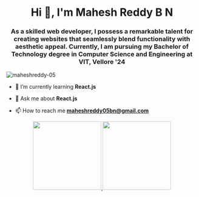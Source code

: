 <h1 align="center">Hi 👋, I'm Mahesh Reddy B N</h1>
<h3 align="center"> As a skilled web developer, I possess a remarkable talent for creating websites that seamlessly blend functionality with aesthetic appeal. Currently, I am pursuing my Bachelor of Technology degree in Computer Science and Engineering at VIT, Vellore '24</h3>

<p align="left"> <img src="https://komarev.com/ghpvc/?username=maheshreddy-05&label=Profile%20Views&color=0e75b6&style=flat" alt="maheshreddy-05" /> </p>

<!-- <p align="left"> <a href="https://github.com/ryo-ma/github-profile-trophy"><img src="https://github-profile-trophy.vercel.app/?username=maheshreddy-05" alt="maheshreddy-05" /></a> </p> -->

- 🌱 I’m currently learning **React.js**

- 💬 Ask me about **React.js**

- 📫 How to reach me **maheshreddy05bn@gmail.com**



<p align="center">
<a href="https://github.com/MaheshReddy-05">
<img height="180em" src="https://github-readme-stats-eight-theta.vercel.app/api?username=MaheshReddy-05&show_icons=true&theme=tokyonight&count_private=true"/>
<img height="180em" src="https://github-readme-stats-eight-theta.vercel.app/api/top-langs/?username=MaheshReddy-05&layout=compact&langs_count=8&theme=tokyonight"/>
</a>
</p>
